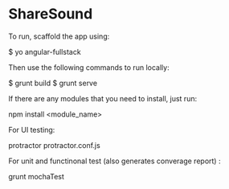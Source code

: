 ShareSound
==========

To run, scaffold the app using:

$ yo angular-fullstack

Then use the following commands to run locally:

$ grunt build
$ grunt serve

If there are any modules that you need to install, just run:

npm install <module_name>


For UI testing:

protractor protractor.conf.js 

For unit and functinonal test (also generates converage report) :

grunt mochaTest

